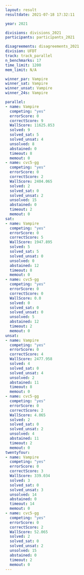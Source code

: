 ```yaml
---
layout: result
resultdate: 2021-07-18 17:32:11

year: 2021

divisions: divisions_2021
participants: participants_2021

disagreements: disagreements_2021
division: UFDT
track: track_parallel
n_benchmarks: 17
time_limit: 1200
mem_limit: N/A

winner_par: Vampire
winner_sat: Vampire
winner_unsat: Vampire
winner_24s: Vampire

parallel:
- name: Vampire
  competing: "yes"
  errorScore: 0
  correctScore: 9
  WallScore: 11625.853
  solved: 9
  solved_sat: 5
  solved_unsat: 4
  unsolved: 8
  abstained: 0
  timeout: 8
  memout: 0
- name: cvc5-gg
  competing: "yes"
  errorScore: 0
  correctScore: 2
  WallScore: 2404.065
  solved: 2
  solved_sat: 0
  solved_unsat: 2
  unsolved: 15
  abstained: 0
  timeout: 2
  memout: 0
sat:
- name: Vampire
  competing: "yes"
  errorScore: 0
  correctScore: 5
  WallScore: 1947.895
  solved: 5
  solved_sat: 5
  solved_unsat: 0
  unsolved: 0
  abstained: 12
  timeout: 8
  memout: 0
- name: cvc5-gg
  competing: "yes"
  errorScore: 0
  correctScore: 0
  WallScore: 0.0
  solved: 0
  solved_sat: 0
  solved_unsat: 0
  unsolved: 5
  abstained: 12
  timeout: 2
  memout: 0
unsat:
- name: Vampire
  competing: "yes"
  errorScore: 0
  correctScore: 4
  WallScore: 2477.958
  solved: 4
  solved_sat: 0
  solved_unsat: 4
  unsolved: 2
  abstained: 11
  timeout: 8
  memout: 0
- name: cvc5-gg
  competing: "yes"
  errorScore: 0
  correctScore: 2
  WallScore: 4.065
  solved: 2
  solved_sat: 0
  solved_unsat: 2
  unsolved: 4
  abstained: 11
  timeout: 2
  memout: 0
twentyfour:
- name: Vampire
  competing: "yes"
  errorScore: 0
  correctScore: 3
  WallScore: 339.034
  solved: 3
  solved_sat: 0
  solved_unsat: 3
  unsolved: 14
  abstained: 0
  timeout: 14
  memout: 0
- name: cvc5-gg
  competing: "yes"
  errorScore: 0
  correctScore: 2
  WallScore: 52.065
  solved: 2
  solved_sat: 0
  solved_unsat: 2
  unsolved: 15
  abstained: 0
  timeout: 2
  memout: 0
---
```

